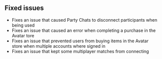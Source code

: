 ## Fixed issues
- Fixes an issue that caused Party Chats to disconnect participants when being used
- Fixes an issue that caused an error when completing a purchase in the Avatar tore
- Fixes an issue that prevented users from buying items in the Avatar store when multiple accounts where signed in
- Fixes an issue that kept some multiplayer matches from connecting